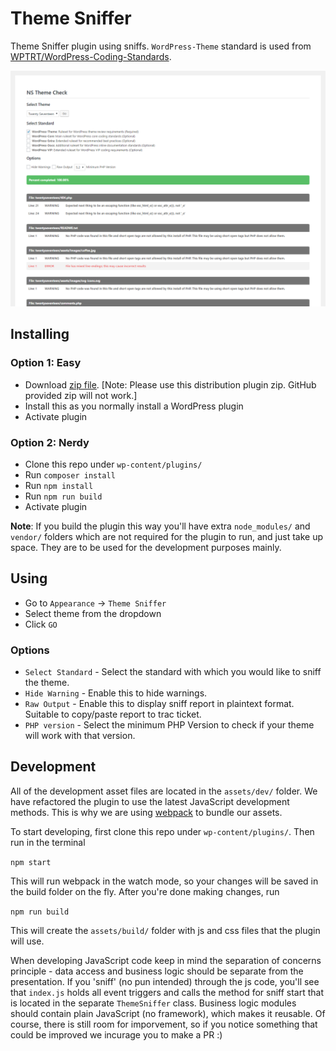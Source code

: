 # Theme Sniffer

Theme Sniffer plugin using sniffs. `WordPress-Theme` standard is used from [WPTRT/WordPress-Coding-Standards](https://github.com/WPTRT/WordPress-Coding-Standards).

![Screenshot](screenshot.png?raw=true)

## Installing

### Option 1: Easy

* Download [zip file](https://github.com/WPTRT/theme-sniffer/releases/download/0.1.5/theme-sniffer.0.1.5.zip). [Note: Please use this distribution plugin zip. GitHub provided zip will not work.]
* Install this as you normally install a WordPress plugin
* Activate plugin

### Option 2: Nerdy

* Clone this repo under `wp-content/plugins/`
* Run `composer install`
* Run `npm install`
* Run `npm run build`
* Activate plugin

__Note__: If you build the plugin this way you'll have extra `node_modules/` and `vendor/` folders which are not required for the plugin to run, and just take up space. They are to be used for the development purposes mainly.

## Using

* Go to `Appearance` -> `Theme Sniffer`
* Select theme from the dropdown
* Click `GO`

### Options

* `Select Standard` - Select the standard with which you would like to sniff the theme.
* `Hide Warning` - Enable this to hide warnings.
* `Raw Output` - Enable this to display sniff report in plaintext format. Suitable to copy/paste report to trac ticket.
* `PHP version` - Select the minimum PHP Version to check if your theme will work with that version.

## Development

All of the development asset files are located in the `assets/dev/` folder. We have refactored the plugin to use the latest JavaScript development methods. This is why we are using [webpack](https://webpack.js.org/) to bundle our assets.

To start developing, first clone this repo under `wp-content/plugins/`. Then run in the terminal

`npm start`

This will run webpack in the watch mode, so your changes will be saved in the build folder on the fly. After you're done making changes, run

`npm run build`

This will create the `assets/build/` folder with js and css files that the plugin will use.

When developing JavaScript code keep in mind the separation of concerns principle - data access and business logic should be separate from the presentation. If you 'sniff' (no pun intended) through the js code, you'll see that `index.js` holds all event triggers and calls the method for sniff start that is located in the separate `ThemeSniffer` class. Business logic modules should contain plain JavaScript (no framework), which makes it reusable. Of course, there is still room for imporvement, so if you notice something that could be improved we incurage you to make a PR :)


